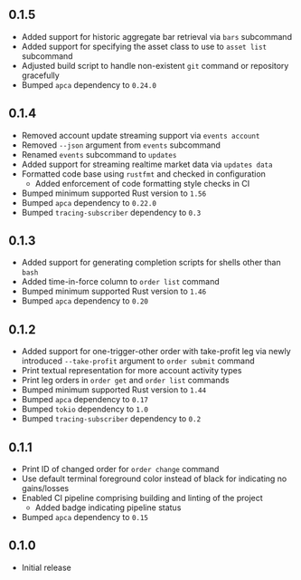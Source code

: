 0.1.5
-----
- Added support for historic aggregate bar retrieval via `bars`
  subcommand
- Added support for specifying the asset class to use to `asset list`
  subcommand
- Adjusted build script to handle non-existent `git` command or
  repository gracefully
- Bumped `apca` dependency to `0.24.0`


0.1.4
-----
- Removed account update streaming support via `events account`
- Removed `--json` argument from `events` subcommand
- Renamed `events` subcommand to `updates`
- Added support for streaming realtime market data via `updates data`
- Formatted code base using `rustfmt` and checked in configuration
  - Added enforcement of code formatting style checks in CI
- Bumped minimum supported Rust version to `1.56`
- Bumped `apca` dependency to `0.22.0`
- Bumped `tracing-subscriber` dependency to `0.3`


0.1.3
-----
- Added support for generating completion scripts for shells other than
  `bash`
- Added time-in-force column to `order list` command
- Bumped minimum supported Rust version to `1.46`
- Bumped `apca` dependency to `0.20`


0.1.2
-----
- Added support for one-trigger-other order with take-profit leg via
  newly introduced `--take-profit` argument to `order submit` command
- Print textual representation for more account activity types
- Print leg orders in `order get` and `order list` commands
- Bumped minimum supported Rust version to `1.44`
- Bumped `apca` dependency to `0.17`
- Bumped `tokio` dependency to `1.0`
- Bumped `tracing-subscriber` dependency to `0.2`


0.1.1
-----
- Print ID of changed order for `order change` command
- Use default terminal foreground color instead of black for indicating
  no gains/losses
- Enabled CI pipeline comprising building and linting of the project
  - Added badge indicating pipeline status
- Bumped `apca` dependency to `0.15`


0.1.0
-----
- Initial release
